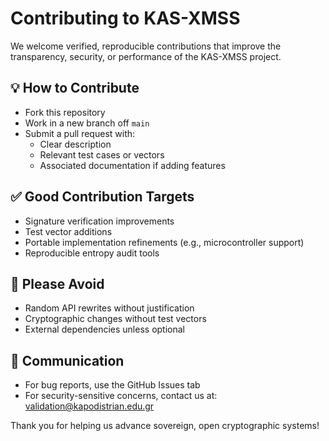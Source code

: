 # Contributing to KAS-XMSS

We welcome verified, reproducible contributions that improve the transparency, security, or performance of the KAS-XMSS project.

## 💡 How to Contribute

- Fork this repository
- Work in a new branch off `main`
- Submit a pull request with:
  - Clear description
  - Relevant test cases or vectors
  - Associated documentation if adding features

## ✅ Good Contribution Targets

- Signature verification improvements
- Test vector additions
- Portable implementation refinements (e.g., microcontroller support)
- Reproducible entropy audit tools

## 🚫 Please Avoid

- Random API rewrites without justification
- Cryptographic changes without test vectors
- External dependencies unless optional

## 📧 Communication

- For bug reports, use the GitHub Issues tab
- For security-sensitive concerns, contact us at: validation@kapodistrian.edu.gr

Thank you for helping us advance sovereign, open cryptographic systems!
